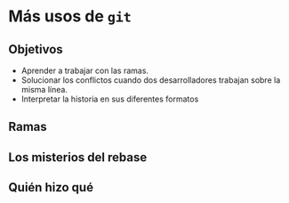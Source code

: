 # Más usos de `git`

## Objetivos

* Aprender a trabajar con las ramas.
* Solucionar los conflictos cuando dos desarrolladores trabajan sobre la misma línea.
* Interpretar la historia en sus diferentes formatos

## Ramas

## Los misterios del rebase

## Quién hizo qué


